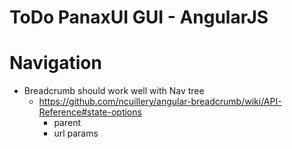 # ToDo PanaxUI GUI - AngularJS

# Navigation

- Breadcrumb should work well with Nav tree
	- https://github.com/ncuillery/angular-breadcrumb/wiki/API-Reference#state-options
		- parent
		- url params